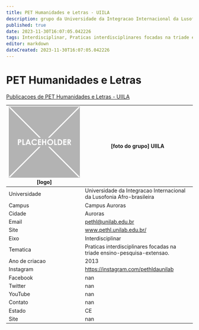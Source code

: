 ```yaml
---
title: PET Humanidades e Letras - UIILA
description: grupo da Universidade da Integracao Internacional da Lusofonia Afro-brasileira
published: true
date: 2023-11-30T16:07:05.042226
tags: Interdisciplinar, Praticas interdisciplinares focadas na triade ensino-pesquisa-extensao.
editor: markdown
dateCreated: 2023-11-30T16:07:05.042226
---
```


# PET Humanidades e Letras

[Publicacoes de PET Humanidades e Letras - UIILA](/atividade/49PETHumanidadeseLetrasUIILA/feed.md)

| ![placeholder.png](/placeholder.png) [logo] | [foto do grupo] UIILA         |
| ------------------------------------------- | ------------------------------------------------- |
| Universidade                                | Universidade da Integracao Internacional da Lusofonia Afro-brasileira      |
| Campus                                      | Campus Auroras            |
| Cidade                                      | Auroras             |
| Email                                       | pethl@unilab.edu.br             |
| Site                                        | www.pethl.unilab.edu.br/              |
| Eixo                                        | Interdisciplinar              |
| Tematica                                    | Praticas interdisciplinares focadas na triade ensino-pesquisa-extensao.          |
| Ano de criacao                              | 2013        |
| Instagram                                   | https://instagram.com/pethldaunilab         |
| Facebook                                    | nan          |
| Twitter                                     | nan           |
| YouTube                                     | nan           |
| Contato                                     | nan         |
| Estado                                      |  CE            |
| Site                                        | nan |

